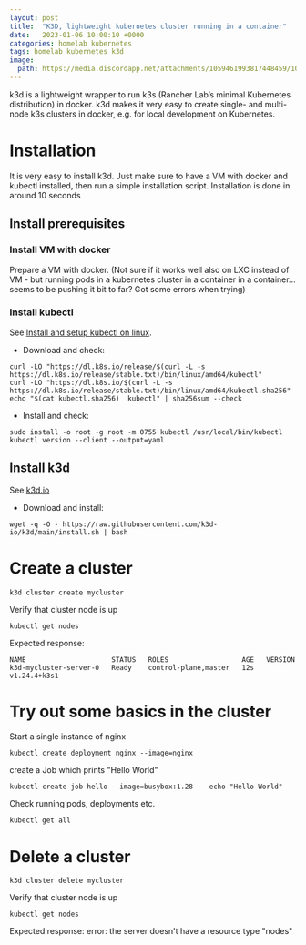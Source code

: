 ```yaml
---
layout: post
title:  "K3D, lightweight kubernetes cluster running in a container"
date:   2023-01-06 10:00:10 +0000
categories: homelab kubernetes
tags: homelab kubernetes k3d
image:
  path: https://media.discordapp.net/attachments/1059461993817448459/1060871516931235930/Fredrik999_a_big_old_wooden_ship_steering_wheel._focus_on_the_s_5797a714-a166-4809-978a-55558182f9b7.png
---
```

k3d is a lightweight wrapper to run k3s (Rancher Lab’s minimal Kubernetes distribution) in docker. k3d makes it very easy to create single- and multi-node k3s clusters in docker, e.g. for local development on Kubernetes.

# Installation
It is very easy to install k3d. Just make sure to have a VM with docker and kubectl installed, then run a simple installation script. Installation is done in around 10 seconds
## Install prerequisites
### Install VM with docker
Prepare a VM with docker. (Not sure if it works well also on LXC instead of VM - but running pods in a kubernetes cluster in a container in a container... seems to be pushing it bit to far? Got some errors when trying)

### Install kubectl
See [Install and setup kubectl on linux](https://kubernetes.io/docs/tasks/tools/install-kubectl-linux/).
* Download and check:
```shell
curl -LO "https://dl.k8s.io/release/$(curl -L -s https://dl.k8s.io/release/stable.txt)/bin/linux/amd64/kubectl"
curl -LO "https://dl.k8s.io/$(curl -L -s https://dl.k8s.io/release/stable.txt)/bin/linux/amd64/kubectl.sha256"
echo "$(cat kubectl.sha256)  kubectl" | sha256sum --check
```
* Install and check:
```shell
sudo install -o root -g root -m 0755 kubectl /usr/local/bin/kubectl
kubectl version --client --output=yaml    
```

## Install k3d
See [k3d.io](https://k3d.io/)
* Download and install:
```shell
wget -q -O - https://raw.githubusercontent.com/k3d-io/k3d/main/install.sh | bash
```

# Create a cluster
```shell
k3d cluster create mycluster
```
Verify that cluster node is up
```shell
kubectl get nodes
```
Expected response:
```
NAME                     STATUS   ROLES                  AGE   VERSION
k3d-mycluster-server-0   Ready    control-plane,master   12s   v1.24.4+k3s1
```

# Try out some basics in the cluster
Start a single instance of nginx
```shell
kubectl create deployment nginx --image=nginx
```
create a Job which prints "Hello World"
```shell
kubectl create job hello --image=busybox:1.28 -- echo "Hello World"
```
Check running pods, deployments etc.
```shell
kubectl get all
```

# Delete a cluster
```shell
k3d cluster delete mycluster
```
Verify that cluster node is up
```shell
kubectl get nodes
```
Expected response: error: the server doesn't have a resource type "nodes"
